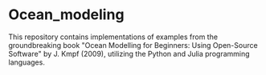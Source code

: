 # Ocean_modeling
This repository contains implementations of examples from the groundbreaking book "Ocean Modelling for Beginners: Using Open-Source Software" by J. Kmpf (2009), utilizing the Python and Julia programming languages.
